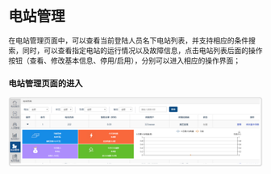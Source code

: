 # 电站管理

在电站管理页面中，可以查看当前登陆人员名下电站列表，并支持相应的条件搜索，同时，可以查看指定电站的运行情况以及故障信息，点击电站列表后面的操作按钮（查看、修改基本信息、停用/启用），分别可以进入相应的操作界面；

### 电站管理页面的进入

![st-manager-entry](./assets/images/st-manager-entry.png)

